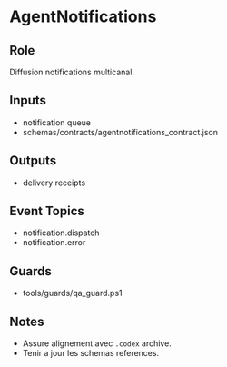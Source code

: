 # AgentNotifications

## Role
Diffusion notifications multicanal.

## Inputs
- notification queue
- schemas/contracts/agentnotifications_contract.json

## Outputs
- delivery receipts

## Event Topics
- notification.dispatch
- notification.error

## Guards
- tools/guards/qa_guard.ps1

## Notes
- Assure alignement avec `.codex` archive.
- Tenir a jour les schemas references.
